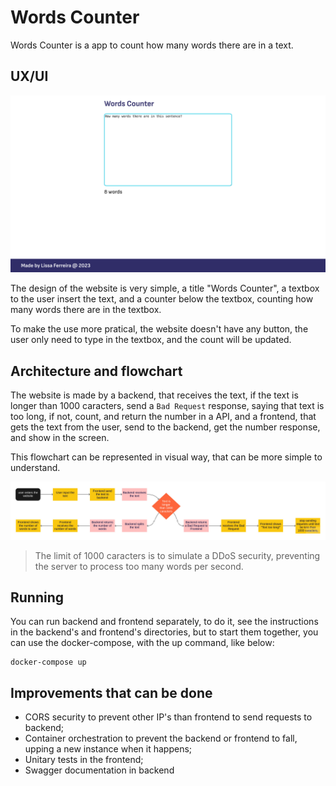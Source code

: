 # Words Counter

Words Counter is a app to count how many words there are in a text.

## UX/UI

![Printscreen of the website, white page with blue footer, title "Words Counter", textbox with "How many words there are in this sentence?", and below "8 words". In the footer, text "Made by Lissa Ferreira @  2023"](assets/website01.png)

The design of the website is very simple, a title "Words Counter", a textbox to the user insert the text, and a counter below the textbox, counting how many words there are in the textbox.

To make the use more pratical, the website doesn't have any button, the user only need to type in the textbox, and the count will be updated.

## Architecture and flowchart

The website is made by a backend, that receives the text, if the text is longer than 1000 caracters, send a `Bad Request` response, saying that text is too long, if not, count, and return the number in a API, and a frontend, that gets the text from the user, send to the backend, get the number response, and show in the screen.

This flowchart can be represented in visual way, that can be more simple to understand.

![flowchart](assets/flowchart.jpg)

> The limit of 1000 caracters is to simulate a DDoS security, preventing the server to process too many words per second.

## Running

You can run backend and frontend separately, to do it, see the instructions in the backend's and frontend's directories, but to start them together, you can use the docker-compose, with the up command, like below:

```shell
docker-compose up
```

## Improvements that can be done

- CORS security to prevent other IP's than frontend to send requests to backend;
- Container orchestration to prevent the backend or frontend to fall, upping a new instance when it happens;
- Unitary tests in the frontend;
- Swagger documentation in backend
